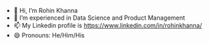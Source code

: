 - 👋 Hi, I’m Rohin Khanna
- 👀 I’m experienced in Data Science and Product Management
- 📫 My Linkedin profile is https://www.linkedin.com/in/rohinkhanna/
- 😄 Pronouns: He/Him/His


<!---
rohinkhanna/rohinkhanna is a ✨ special ✨ repository because its `README.md` (this file) appears on your GitHub profile.
You can click the Preview link to take a look at your changes.
--->

